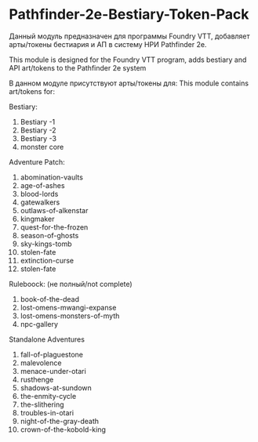# Pathfinder-2e-Bestiary-Token-Pack
Данный модуль предназначен для программы Foundry VTT, добавляет арты/токены бестиария и АП в систему НРИ Pathfinder 2e.

This module is designed for the Foundry VTT program, adds bestiary and API art/tokens to the Pathfinder 2e system

В данном модуле присутствуют арты/токены для:
This module contains art/tokens for:

Bestiary:

1.	Bestiary -1
2.	Bestiary -2
3.	Bestiary -3
4.	monster core

Adventure Patch:

1.	abomination-vaults
2.	age-of-ashes
3.	blood-lords
4.	gatewalkers
5.	outlaws-of-alkenstar
6.	kingmaker
7.	quest-for-the-frozen
8.	season-of-ghosts
9.	sky-kings-tomb
10.	stolen-fate
11.	extinction-curse
12.	stolen-fate

Ruleboock: (не полный/not complete)

1.	book-of-the-dead 
2.	lost-omens-mwangi-expanse
3.	lost-omens-monsters-of-myth
4.	npc-gallery

Standalone Adventures

1.	fall-of-plaguestone
2.	malevolence
3.	menace-under-otari
4.	rusthenge
5.	shadows-at-sundown
6.	the-enmity-cycle
7.	the-slithering
8.	troubles-in-otari
9.	night-of-the-gray-death
10.	crown-of-the-kobold-king

